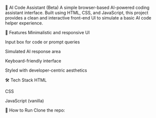🤖 AI Code Assistant (Beta)
A simple browser-based AI-powered coding assistant interface. Built using HTML, CSS, and JavaScript, this project provides a clean and interactive front-end UI to simulate a basic AI code helper experience.

🌟 Features
Minimalistic and responsive UI

Input box for code or prompt queries

Simulated AI response area

Keyboard-friendly interface

Styled with developer-centric aesthetics

🛠️ Tech Stack
HTML

CSS

JavaScript (vanilla)

🚀 How to Run
Clone the repo:
